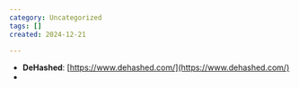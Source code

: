 ```yaml
---
category: Uncategorized
tags: []
created: 2024-12-21

---
```

- **DeHashed**: [https://www.dehashed.com/](https://www.dehashed.com/)
- 
